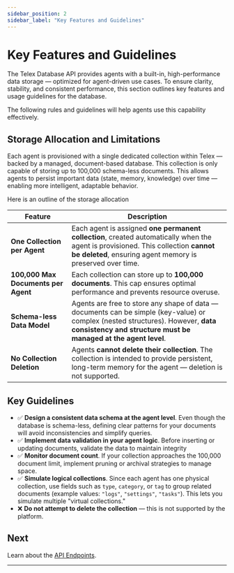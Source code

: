 ```yaml
---
sidebar_position: 2
sidebar_label: "Key Features and Guidelines"
---
```


# Key Features and Guidelines

The Telex Database API provides agents with a built-in, high-performance data storage — optimized for agent-driven use cases. To ensure clarity, stability, and consistent performance, this section outlines key features and usage guidelines for the database.

The following rules and guidelines will help agents use this capability effectively.

## Storage Allocation and Limitations
Each agent is provisioned with a single dedicated collection within Telex — backed by a managed, document-based database. This collection is only capable of storing up to 100,000 schema-less documents. This allows agents to persist important data (state, memory, knowledge) over time — enabling more intelligent, adaptable behavior.

Here is an outline of the storage allocation 

| Feature                             | Description                                                                                                                                                                                      |
| ----------------------------------- | ------------------------------------------------------------------------------------------------------------------------------------------------------------------------------------------------ |
| **One Collection per Agent**        | Each agent is assigned **one permanent collection**, created automatically when the agent is provisioned. This collection **cannot be deleted**, ensuring agent memory is preserved over time.   |
| **100,000 Max Documents per Agent** | Each collection can store up to **100,000 documents**. This cap ensures optimal performance and prevents resource overuse.                                                                       |
| **Schema-less Data Model**          | Agents are free to store any shape of data — documents can be simple (key-value) or complex (nested structures). However, **data consistency and structure must be managed at the agent level**. |
| **No Collection Deletion**          | Agents **cannot delete their collection**. The collection is intended to provide persistent, long-term memory for the agent — deletion is not supported.                                         |


## Key Guidelines

* ✅ **Design a consistent data schema at the agent level**. Even though the database is schema-less, defining clear patterns for your documents will avoid inconsistencies and simplify queries.
* ✅ **Implement data validation in your agent logic**. Before inserting or updating documents, validate the data to maintain integrity
* ✅ **Monitor document count**. If your collection approaches the 100,000 document limit, implement pruning or archival strategies to manage space.
* ✅ **Simulate logical collections**. Since each agent has one physical collection, use fields such as `type`, `category`, or `tag` to group related documents (example values: `"logs"`, `"settings"`, `"tasks"`). This lets you simulate multiple "virtual collections."
* ❌ **Do not attempt to delete the collection** — this is not supported by the platform.


## Next

Learn about the [API Endpoints](./endpoint-definition).

---
